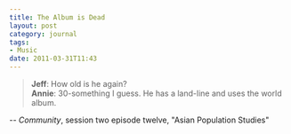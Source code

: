```yaml
---
title: The Album is Dead
layout: post
category: journal
tags:
- Music
date: 2011-03-31T11:43
---
```


> **Jeff**: How old is he again? <br>
> **Annie**: 30-something I guess. He has a land-line and uses the world album.

-- *Community*, session two episode twelve, "Asian Population Studies"

